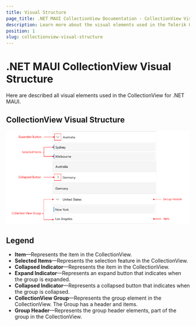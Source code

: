 ```yaml
---
title: Visual Structure
page_title: .NET MAUI CollectionView Documentation - CollectionView Visual Structure
description: Learn more about the visual elements used in the Telerik UI for .NET MAUI CollectionView control.
position: 1
slug: collectionview-visual-structure
---
```


# .NET MAUI CollectionView Visual Structure

Here are described all visual elements used in the CollectionView for .NET MAUI.

## CollectionView Visual Structure

![.NET MAUI CollectionView Visual Structure](images/collectionview-visual-structure.png "Visual elements of CollectionView control")

## Legend

- **Item**&mdash;Represents the item in the CollectionView.
- **Selected Items**&mdash;Represents the selection feature in the CollectionView.
- **Collapsed Indicator**&mdash;Represents the item in the CollectionView.
- **Expand Indicator**&mdash;Represents an expand button that indicates when the group is expanded.
- **Collapsed Indicator**&mdash;Represents a collapsed button that indicates when the group is collapsed.
- **CollectionView Group**&mdash;Represents the group element in the CollectionView. The Group has a header and items.
- **Group Header**&mdash;Represents the group header elements, part of the group in the CollectionView.
